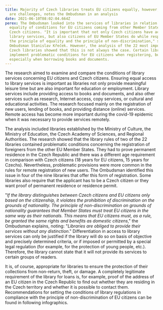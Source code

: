 ```yaml
---
title: Majority of Czech libraries treats EU citizens equally, however, there
  are challenges, notes the Ombudsman in an analysis
date: 2021-06-10T08:02:04.664Z
perex: The Ombudsman looked into the services of libraries in relation to
  equality of conditions for EU citizens coming from other Member States and
  Czech citizens. "It is important that not only Czech citizens have access to
  library services, but also citizens of EU Member States do while respecting
  the principle of equality and the principle of non-discrimination," said the
  Ombudsman Stanislav Křeček. However, the analysis of the 22 most important
  Czech libraries showed that this is not always the case. Certain libraries
  implement problematic conditions for EU citizens when registering, but
  especially when borrowing books and documents.
---
```

<p>The research aimed to examine and compare the conditions of library services concerning EU citizens and Czech citizens. Ensuring equal access to library services is important as libraries not only provide meaningful leisure time but are also important for education or employment. Library services include providing access to books and documents, and also other services such as research, Internet access, copy services, or cultural and educational activities. The research focused mainly on the registration of new users, lending of books, and providing distance (online) services. Remote access has become more important during the covid-19 epidemic when it was necessary to provide services remotely.</p>
<p>The analysis included libraries established by the Ministry of Culture, the Ministry of Education, the Czech Academy of Sciences, and Regional Authorities. The research showed that the library rules of two of the 22 libraries contained problematic conditions concerning the registration of foreigners from the other EU Member States. They had to prove permanent residence in the Czech Republic and there was a different age requirement in comparison with Czech citizens (18 years for EU citizens, 15 years for Czechs). Nevertheless, problematic provisions were more common in the rules for remote registration of new users. The Ombudsman identified this issue in four of the nine libraries that offer this form of registration. Some libraries also require that the applicant has to be a Czech citizen or they want proof of permanent residence or residence permit.</p>
<p>"<em>If the library distinguishes between Czech citizens and EU citizens only based on the citizenship, it violates the prohibition of discrimination on the grounds of nationality. The principle of non-discrimination on grounds of nationality guarantees that Member States must treat EU citizens in the same way as their nationals. This means that EU citizens must, as a rule, be granted the same rights and benefits as domestic citizens</em>," the Ombudsman explains, noting: "<em>Libraries are obliged to provide their services without any distinction</em>." Differentiation in access to library services can only be justified if the library will do so on basis of objective and precisely determined criteria, or if imposed or permitted by a special legal regulation (for example, for the protection of young people, etc.). Therefore, the library cannot state that it will not provide its services to certain groups of readers.</p>
<p>It is, of course, appropriate for libraries to ensure the protection of their collections from non-return, theft, or damage. A completely legitimate requirement of the library for loans is, for example, proof of the address of an EU citizen in the Czech Republic to find out whether they are residing in the Czech territory and whether it is possible to contact them.<br>
Recommendations for setting the conditions of library regulations in compliance with the principle of non-discrimination of EU citizens can be found in following infographics.</p>

